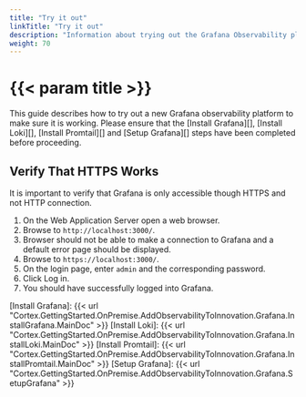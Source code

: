 ```yaml
---
title: "Try it out"
linkTitle: "Try it out"
description: "Information about trying out the Grafana Observability platform for the first time."
weight: 70
---
```


# {{< param title >}}

This guide describes how to try out a new Grafana observability platform to make sure it is working. Please ensure that the [Install Grafana][], [Install Loki][], [Install Promtail][] and [Setup Grafana][] steps have been completed before proceeding.

## Verify That HTTPS Works

It is important to verify that Grafana is only accessible though HTTPS and not HTTP connection.

1. On the Web Application Server open a web browser.
1. Browse to `http://localhost:3000/`.
1. Browser should not be able to make a connection to Grafana and a default error page should be displayed.
1. Browse to `https://localhost:3000/`.
1. On the login page, enter `admin` and the corresponding password.
1. Click Log in.
1. You should have successfully logged into Grafana.

[Install Grafana]: {{< url "Cortex.GettingStarted.OnPremise.AddObservabilityToInnovation.Grafana.InstallGrafana.MainDoc" >}}
[Install Loki]: {{< url "Cortex.GettingStarted.OnPremise.AddObservabilityToInnovation.Grafana.InstallLoki.MainDoc" >}}
[Install Promtail]: {{< url "Cortex.GettingStarted.OnPremise.AddObservabilityToInnovation.Grafana.InstallPromtail.MainDoc" >}}
[Setup Grafana]: {{< url "Cortex.GettingStarted.OnPremise.AddObservabilityToInnovation.Grafana.SetupGrafana" >}}
